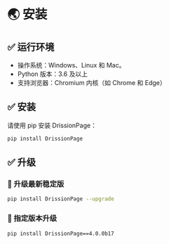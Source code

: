 # 🌏 安装

## ✅️️ 运行环境​
* 操作系统：Windows、Linux 和 Mac。
* Python 版本：3.6 及以上
* 支持浏览器：Chromium 内核（如 Chrome 和 Edge）

## ✅️️ 安装​
请使用 pip 安装 DrissionPage：
```bash
pip install DrissionPage
```

## ✅️️ 升级​
### 📌 升级最新稳定版​
```bash
pip install DrissionPage --upgrade
```

### 📌 指定版本升级​
```bash
pip install DrissionPage==4.0.0b17
```